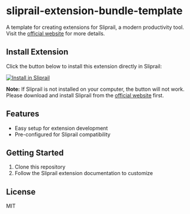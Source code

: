 # sliprail-extension-bundle-template

A template for creating extensions for Sliprail, a modern productivity tool. Visit the [official website](https://sliprail.fengcen.io) for more details.

## Install Extension

Click the button below to install this extension directly in Sliprail:

[![Install in Sliprail](https://img.shields.io/badge/Install_in_Sliprail-Click_Here-blue?style=for-the-badge)](https://sliprail.fengcen.io/install-extension?url=https%3A%2F%2Fgithub.com%2Ffengcenhq%2Fsliprail-extension-bundle-template)

**Note:** If Sliprail is not installed on your computer, the button will not work. Please download and install Sliprail from the [official website](https://sliprail.fengcen.io) first.

## Features

- Easy setup for extension development
- Pre-configured for Sliprail compatibility

## Getting Started

1. Clone this repository
2. Follow the Sliprail extension documentation to customize


## License

MIT
